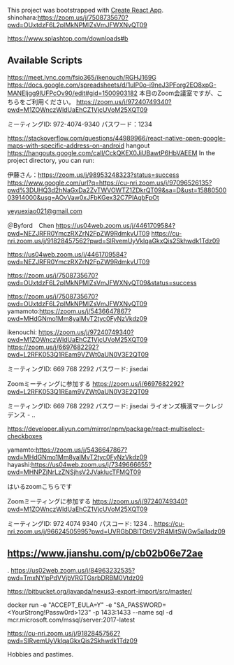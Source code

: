 This project was bootstrapped with [Create React App](https://github.com/facebook/create-react-app).
shinohara:https://zoom.us/j/7508735670?pwd=OUxtdzF6L2plMkNPMlZsVmJFWXNvQT09


https://www.splashtop.com/downloads#b
## Available Scripts
https://meet.lync.com/fsio365/ikenouch/RGHJ169G 
https://docs.google.com/spreadsheets/d/1ulP0o-i9neJ3PForg2EO8xpG-MANEljgg9lUFPcOv90/edit#gid=1500903182
本日のZoom会議室ですが、こちらをご利用ください。
https://zoom.us/j/97240749340?pwd=M1ZOWnczWldUaEhCZ1VjcUVoM25XQT09

ミーティングID: 972-4074-9340
パスワード：1234

https://stackoverflow.com/questions/44989966/react-native-open-google-maps-with-specific-address-on-android
hangout
https://hangouts.google.com/call/CckQKEX0JiUBawtP6HbVAEEM
In the project directory, you can run:

伊藤さん：https://zoom.us/j/98953248323?status=success
https://www.google.com/url?q=https://cu-nri.zoom.us/j/97096526135?pwd%3DUHQ3d2hNaGxDa2ZvTWVOWTZ1ZDkrQT09&sa=D&ust=1588050003914000&usg=AOvVaw0xJFbKGex32C7PlAqbFpOt

yeyuexiao021@gmail.com

＠Byford　Chen
https://us04web.zoom.us/j/4461709584?pwd=NEZJRFR0YmczRXZrN2FpZW9RdmkvUT09
https://cu-nri.zoom.us/j/91828457562?pwd=SlRvemUyVklqaGkxQis2Skhwdk1Tdz09   



https://us04web.zoom.us/j/4461709584?pwd=NEZJRFR0YmczRXZrN2FpZW9RdmkvUT09


https://zoom.us/j/7508735670?pwd=OUxtdzF6L2plMkNPMlZsVmJFWXNvQT09&status=success

https://zoom.us/j/7508735670?pwd=OUxtdzF6L2plMkNPMlZsVmJFWXNvQT09
yamamoto:https://zoom.us/j/5436647867?pwd=MHdGNmo1Mm8yalMvT2tyc0FyNzVkdz09


ikenouchi:
https://zoom.us/j/97240749340?pwd=M1ZOWnczWldUaEhCZ1VjcUVoM25XQT09
https://zoom.us/j/6697682292?pwd=L2RFK053Q1REam9VZWt0aUN0V3E2QT09

ミーティングID: 669 768 2292
パスワード: jisedai

Zoomミーティングに参加する
https://zoom.us/j/6697682292?pwd=L2RFK053Q1REam9VZWt0aUN0V3E2QT09

ミーティングID: 669 768 2292
パスワード: jisedai
ライオンズ横濱マークレジデンス -
..

https://developer.aliyun.com/mirror/npm/package/react-multiselect-checkboxes

yamamto:https://zoom.us/j/5436647867?pwd=MHdGNmo1Mm8yalMvT2tyc0FyNzVkdz09
hayashi:https://us04web.zoom.us/j/7349666655?pwd=MHNPZjNrLzZNSjhsV2JVaklucTFMQT09


はいるzoomこちらです

Zoomミーティングに参加する
https://zoom.us/j/97240749340?pwd=M1ZOWnczWldUaEhCZ1VjcUVoM25XQT09

ミーティングID: 972 4074 9340
パスコード: 1234
..
 https://cu-nri.zoom.us/j/96624505995?pwd=UVRGbDBlTGt6V2R4MitSWGw5alladz09
 
 https://www.jianshu.com/p/cb02b06e72ae
 --
 .
 https://us02web.zoom.us/j/84963232535?pwd=TmxNYlpPdVVjbVRGTGsrbDRBM0Vtdz09
 
 
 https://bitbucket.org/javapda/nexus3-export-import/src/master/

docker run -e "ACCEPT_EULA=Y" -e "SA_PASSWORD=<YourStrong!Passw0rd>123" -p 1433:1433 --name sql -d mcr.microsoft.com/mssql/server:2017-latest


https://cu-nri.zoom.us/j/91828457562?pwd=SlRvemUyVklqaGkxQis2Skhwdk1Tdz09   

Hobbies and pastimes. 
